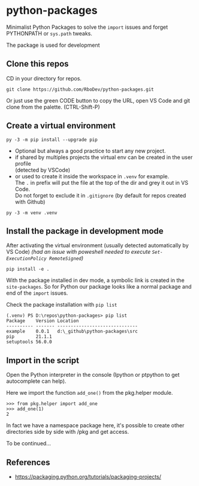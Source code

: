 # python-packages

Minimalist Python Packages to solve the `import` issues and forget PYTHONPATH or `sys.path` tweaks.

The package is used for development

## Clone this repos 

CD in your directory for repos.

```
git clone https://github.com/RboDev/python-packages.git
```

Or just use the green CODE button to copy the URL, open VS Code and git clone from the palette. (CTRL-Shift-P)


## Create a virtual environment

```
py -3 -m pip install --upgrade pip
```

- Optional but always a good practice to start any new project.
- if shared by multiples projects the virtual env can be created in the user profile  
(detected by VSCode)
- or used to create it inside the workspace in `.venv` for example.  
The `.` in prefix will put the file at the top of the dir and grey it out in VS Code.  
Do not forget to exclude it in `.gitignore` (by default for repos created with Github)  

```
py -3 -m venv .venv
```

## Install the package in development mode

After activating the virtual environment (usually detected automatically by VS Code)
_(had an issue with poweshell needed to execute `Set-ExecutionPolicy RemoteSigned`)_

```
pip install -e .
```

With the package installed in dev mode, a symbolic link is created in the `site-packages`.
So for Python our package looks like a normal package and end of the `import` issues.

Check the package installation with `pip list`

```
(.venv) PS D:\repos\python-packages> pip list
Package    Version Location
---------- ------- ------------------------------
example    0.0.1   d:\_github\python-packages\src
pip        21.1.1
setuptools 56.0.0
```

## Import in the script

Open the Python interpreter in the console (Ipython or ptpython to get autocomplete can help).

Here we import the function `add_one()` from the pkg.helper module.

```
>>> from pkg.helper import add_one  
>>> add_one(1)
2
```

In fact we have a namespace package here, it's possible to create other directories 
side by side with /pkg and get access.

To be continued...


## References

- https://packaging.python.org/tutorials/packaging-projects/

